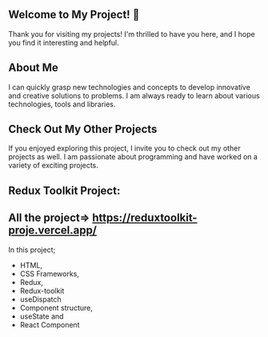 ## Welcome to My Project! 👋

Thank you for visiting my projects! I'm thrilled to have you here, and I hope you find it interesting and helpful.

## About Me
I can quickly grasp new technologies and concepts to develop innovative and creative solutions to problems. I am always ready to learn about various technologies, tools and libraries.

## Check Out My Other Projects 
If you enjoyed exploring this project, I invite you to check out my other projects as well. I am passionate about programming and have worked on a variety of exciting projects.

##	Redux Toolkit Project: 
## All the project=> https://reduxtoolkit-proje.vercel.app/
In this project; <br>
- HTML, <br>
- CSS Frameworks, <br>
- Redux,
- Redux-toolkit
- useDispatch  <br>
- Component structure,  <br>
- useState and <br>
- React Component <br>

